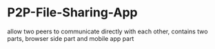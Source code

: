 # P2P-File-Sharing-App
allow two peers to communicate directly with each other, contains two parts, browser side part and mobile app part
